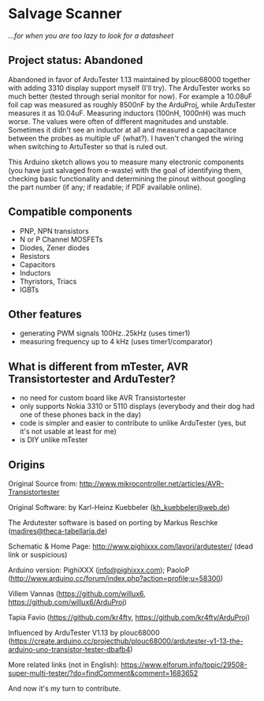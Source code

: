 # Salvage Scanner

*...for when you are too lazy to look for a datasheet*

## Project status: Abandoned
Abandoned in favor of ArduTester 1.13 maintained by plouc68000 together with adding 3310 display support myself (I'll try). The ArduTester works so much better (tested through serial monitor for now). For example a 10.08uF foil cap was measured as roughly 8500nF by the ArduProj, while ArduTester measures it as 10.04uF. Measuring inductors (100nH, 1000nH) was much worse. The values were often of different magnitudes and unstable. Sometimes it didn't see an inductor at all and measured a capacitance between the probes as multiple uF (what?). I haven't changed the wiring when switching to ArtuTester so that is ruled out.

This Arduino sketch allows you to measure many electronic components (you have just salvaged from e-waste) with the goal of identifying them, checking basic functionality and determining the pinout without googling the part number (if any; if readable; if PDF available online).

## Compatible components
- PNP, NPN transistors
- N or P Channel MOSFETs
- Diodes, Zener diodes
- Resistors
- Capacitors
- Inductors
- Thyristors, Triacs
- IGBTs

## Other features
- generating PWM signals 100Hz..25kHz (uses timer1)
- measuring frequency up to 4 kHz (uses timer1/comparator)

## What is different from mTester, AVR Transistortester and ArduTester?
- no need for custom board like AVR Transistortester
- only supports Nokia 3310 or 5110 displays (everybody and their dog had one of these phones back in the day)
- code is simpler and easier to contribute to unlike ArduTester (yes, but it's not usable at least for me)
- is DIY unlike mTester

## Origins
Original Source from: http://www.mikrocontroller.net/articles/AVR-Transistortester

Original Software: by Karl-Heinz Kuebbeler (kh_kuebbeler@web.de)

The Ardutester software is based on porting by Markus Reschke (madires@theca-tabellaria.de)

Schematic & Home Page: http://www.pighixxx.com/lavori/ardutester/ (dead link or suspicious)

Arduino version: PighiXXX (info@pighixxx.com); PaoloP (http://www.arduino.cc/forum/index.php?action=profile;u=58300)

Villem Vannas (https://github.com/willux6, https://github.com/willux6/ArduProj)

Tapia Favio (https://github.com/kr4fty, https://github.com/kr4fty/ArduProj)

Influenced by ArduTester V1.13 by plouc68000 (https://create.arduino.cc/projecthub/plouc68000/ardutester-v1-13-the-arduino-uno-transistor-tester-dbafb4)

More related links (not in English): https://www.elforum.info/topic/29508-super-multi-tester/?do=findComment&comment=1683652

And now it's my turn to contribute.
